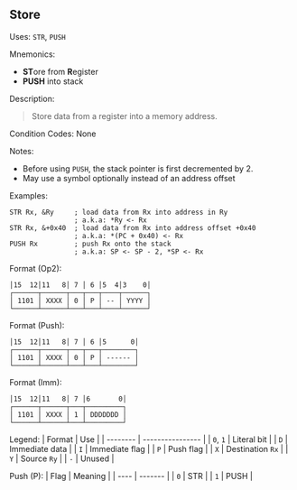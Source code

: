 ## Store

Uses:
`STR`, `PUSH`

Mnemonics:
- **ST**ore from **R**egister
- **PUSH** into stack

Description:
> Store data from a register into a memory address.

Condition Codes: None

Notes:
- Before using `PUSH`, the stack pointer is first decremented by 2.
- May use a symbol optionally instead of an address offset

Examples:
```assembly
STR Rx, &Ry     ; load data from Rx into address in Ry
                ; a.k.a: *Ry <- Rx
STR Rx, &+0x40  ; load data from Rx into address offset +0x40
                ; a.k.a: *(PC + 0x40) <- Rx
PUSH Rx         ; push Rx onto the stack
                ; a.k.a: SP <- SP - 2, *SP <- Rx
```

Format (Op2):
```
│15  12│11   8│ 7 │ 6 │5  4│3    0│
┌──────┬──────┬───┬───┬────┬──────┐
│ 1101 │ XXXX │ 0 │ P │ -- │ YYYY │
└──────┴──────┴───┴───┴────┴──────┘
```

Format (Push):
```
│15  12│11   8│ 7 │ 6 │5      0│
┌──────┬──────┬───┬───┬────────┐
│ 1101 │ XXXX │ 0 │ P │ ------ │
└──────┴──────┴───┴───┴────────┘
```

Format (Imm):
```
│15  12│11   8│ 7 │6       0│
┌──────┬──────┬───┬─────────┐
│ 1101 │ XXXX │ 1 │ DDDDDDD │
└──────┴──────┴───┴─────────┘
```

Legend:
| Format   | Use              |
| -------- | ---------------- |
| `0`, `1` | Literal bit      |
| `D`      | Immediate data   |
| `I`      | Immediate flag   |
| `P`      | Push flag        |
| `X`      | Destination `Rx` |
| `Y`      | Source `Ry`      |
| `-`      | Unused           |

Push (P):
| Flag | Meaning |
| ---- | ------- |
| `0`  | STR     |
| `1`  | PUSH    |
